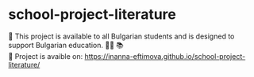 # school-project-literature
📌 This project is available to all Bulgarian students and is designed to support Bulgarian education. 👩‍🏫 📚
<br/>
📌 Project is avaible on: https://inanna-eftimova.github.io/school-project-literature/
